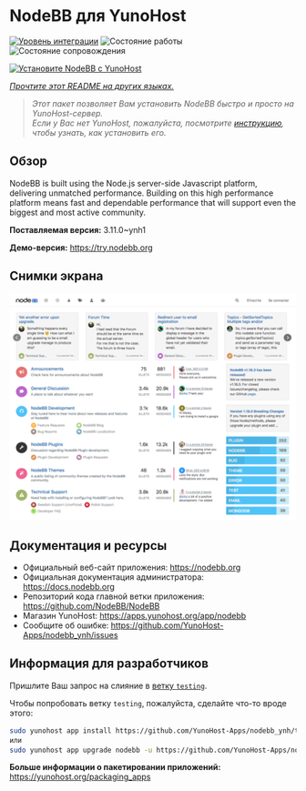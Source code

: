 <!--
Важно: этот README был автоматически сгенерирован <https://github.com/YunoHost/apps/tree/master/tools/readme_generator>
Он НЕ ДОЛЖЕН редактироваться вручную.
-->

# NodeBB для YunoHost

[![Уровень интеграции](https://apps.yunohost.org/badge/integration/nodebb)](https://ci-apps.yunohost.org/ci/apps/nodebb/)
![Состояние работы](https://apps.yunohost.org/badge/state/nodebb)
![Состояние сопровождения](https://apps.yunohost.org/badge/maintained/nodebb)

[![Установите NodeBB с YunoHost](https://install-app.yunohost.org/install-with-yunohost.svg)](https://install-app.yunohost.org/?app=nodebb)

*[Прочтите этот README на других языках.](./ALL_README.md)*

> *Этот пакет позволяет Вам установить NodeBB быстро и просто на YunoHost-сервер.*  
> *Если у Вас нет YunoHost, пожалуйста, посмотрите [инструкцию](https://yunohost.org/install), чтобы узнать, как установить его.*

## Обзор

NodeBB is built using the Node.js server-side Javascript platform, delivering unmatched performance.
Building on this high performance platform means fast and dependable performance that will support even the biggest and most active community.

**Поставляемая версия:** 3.11.0~ynh1

**Демо-версия:** <https://try.nodebb.org>

## Снимки экрана

![Снимок экрана NodeBB](./doc/screenshots/screenshot.png)

## Документация и ресурсы

- Официальный веб-сайт приложения: <https://nodebb.org>
- Официальная документация администратора: <https://docs.nodebb.org>
- Репозиторий кода главной ветки приложения: <https://github.com/NodeBB/NodeBB>
- Магазин YunoHost: <https://apps.yunohost.org/app/nodebb>
- Сообщите об ошибке: <https://github.com/YunoHost-Apps/nodebb_ynh/issues>

## Информация для разработчиков

Пришлите Ваш запрос на слияние в [ветку `testing`](https://github.com/YunoHost-Apps/nodebb_ynh/tree/testing).

Чтобы попробовать ветку `testing`, пожалуйста, сделайте что-то вроде этого:

```bash
sudo yunohost app install https://github.com/YunoHost-Apps/nodebb_ynh/tree/testing --debug
или
sudo yunohost app upgrade nodebb -u https://github.com/YunoHost-Apps/nodebb_ynh/tree/testing --debug
```

**Больше информации о пакетировании приложений:** <https://yunohost.org/packaging_apps>
